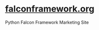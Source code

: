 [falconframework.org](http://falconframework.org)
=============

Python Falcon Framework Marketing Site
